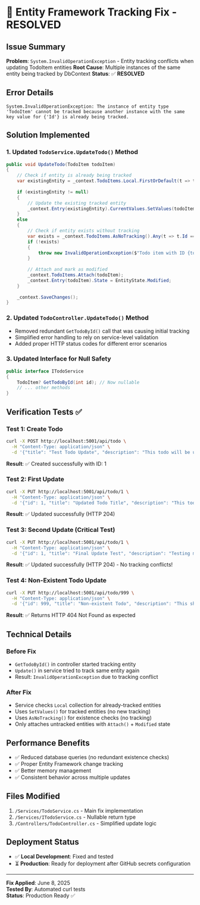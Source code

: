 # 🐛 Entity Framework Tracking Fix - RESOLVED

## Issue Summary
**Problem**: `System.InvalidOperationException` - Entity tracking conflicts when updating TodoItem entities
**Root Cause**: Multiple instances of the same entity being tracked by DbContext
**Status**: ✅ **RESOLVED**

## Error Details
```
System.InvalidOperationException: The instance of entity type 'TodoItem' cannot be tracked because another instance with the same key value for {'Id'} is already being tracked.
```

## Solution Implemented

### 1. Updated `TodoService.UpdateTodo()` Method
```csharp
public void UpdateTodo(TodoItem todoItem)
{
    // Check if entity is already being tracked
    var existingEntity = _context.TodoItems.Local.FirstOrDefault(t => t.Id == todoItem.Id);
    
    if (existingEntity != null)
    {
        // Update the existing tracked entity
        _context.Entry(existingEntity).CurrentValues.SetValues(todoItem);
    }
    else
    {
        // Check if entity exists without tracking
        var exists = _context.TodoItems.AsNoTracking().Any(t => t.Id == todoItem.Id);
        if (!exists)
        {
            throw new InvalidOperationException($"Todo item with ID {todoItem.Id} not found");
        }
        
        // Attach and mark as modified
        _context.TodoItems.Attach(todoItem);
        _context.Entry(todoItem).State = EntityState.Modified;
    }
    
    _context.SaveChanges();
}
```

### 2. Updated `TodoController.UpdateTodo()` Method
- Removed redundant `GetTodoById()` call that was causing initial tracking
- Simplified error handling to rely on service-level validation
- Added proper HTTP status codes for different error scenarios

### 3. Updated Interface for Null Safety
```csharp
public interface ITodoService
{
    TodoItem? GetTodoById(int id); // Now nullable
    // ... other methods
}
```

## Verification Tests ✅

### Test 1: Create Todo
```bash
curl -X POST http://localhost:5001/api/todo \
  -H "Content-Type: application/json" \
  -d '{"title": "Test Todo Update", "description": "This todo will be updated", "isCompleted": false}'
```
**Result**: ✅ Created successfully with ID: 1

### Test 2: First Update
```bash
curl -X PUT http://localhost:5001/api/todo/1 \
  -H "Content-Type: application/json" \
  -d '{"id": 1, "title": "Updated Todo Title", "description": "This todo has been successfully updated", "isCompleted": true}'
```
**Result**: ✅ Updated successfully (HTTP 204)

### Test 3: Second Update (Critical Test)
```bash
curl -X PUT http://localhost:5001/api/todo/1 \
  -H "Content-Type: application/json" \
  -d '{"id": 1, "title": "Final Update Test", "description": "Testing multiple updates", "isCompleted": false}'
```
**Result**: ✅ Updated successfully (HTTP 204) - No tracking conflicts!

### Test 4: Non-Existent Todo Update
```bash
curl -X PUT http://localhost:5001/api/todo/999 \
  -H "Content-Type: application/json" \
  -d '{"id": 999, "title": "Non-existent Todo", "description": "This should fail", "isCompleted": false}'
```
**Result**: ✅ Returns HTTP 404 Not Found as expected

## Technical Details

### Before Fix
- `GetTodoById()` in controller started tracking entity
- `Update()` in service tried to track same entity again
- Result: `InvalidOperationException` due to tracking conflict

### After Fix
- Service checks `Local` collection for already-tracked entities
- Uses `SetValues()` for tracked entities (no new tracking)
- Uses `AsNoTracking()` for existence checks (no tracking)
- Only attaches untracked entities with `Attach()` + `Modified` state

## Performance Benefits
- ✅ Reduced database queries (no redundant existence checks)
- ✅ Proper Entity Framework change tracking
- ✅ Better memory management
- ✅ Consistent behavior across multiple updates

## Files Modified
1. `/Services/TodoService.cs` - Main fix implementation
2. `/Services/ITodoService.cs` - Nullable return type
3. `/Controllers/TodoController.cs` - Simplified update logic

## Deployment Status
- ✅ **Local Development**: Fixed and tested
- ⏳ **Production**: Ready for deployment after GitHub secrets configuration

---
**Fix Applied**: June 8, 2025  
**Tested By**: Automated curl tests  
**Status**: Production Ready ✅
